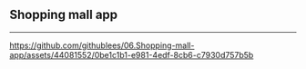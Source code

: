 
## Shopping mall app
---
https://github.com/githublees/06.Shopping-mall-app/assets/44081552/0be1c1b1-e981-4edf-8cb6-c7930d757b5b
